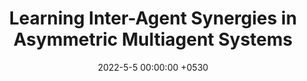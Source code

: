 ---
layout: paper
title:  "Learning Inter-Agent Synergies in Asymmetric Multiagent Systems"
venue: "Proceedings of the 22nd International Conference on Autonomous Agents and MultiAgent Systems"
venue_short: "(AAMAS). 2023."
authors: "G. Dixit, K. Tumer"
pub_url: "/assets/publications/AAMAS23_AIM.pdf"

date:   2022-5-5 00:00:00 +0530
last_edited: 2022-03-07 00:30:00 +0530
categories: research

introduction: "This work investivagates This work investivagates This work investivagates This work investivagates This work investivagates This work investivagates This work investivagates"
image: "/assets/research/aamas23_island_circle.png"

excerpt: "Agents in a multiagent system must learn diverse policies that allow them to express complex inter-agent synergies required for teamwork.
Multiagent Quality-Diversity methods partially address this by transforming the agents' large joint policy space to a tractable sub-space that can produce synergistic agent policies. 
However, in multi-objective problems with asymmetric agents (agents with different capabilities and objectives), the search for diversity is fundamentally guided by the need to learn a Pareto front of policies that represents diverse trade-offs between agent-specific and team objectives.
This work introduces Multi-objective Asymmetric Island Model (MAIM), a multi-objective multiagent learning framework for the discovery of generalizable agent synergies and trade-offs via adaptation of population dynamics over a spectrum of tasks.
The key insight is that the competitive pressure arising from the changing populations on the team tasks forces agents to acquire robust synergies required to balance their individual and team objectives in response to the nature of their teams and task dynamics.
Results on several variations of a multi-objective habitat problem highlight the potential of MAIM in producing teams with diverse specializations and trade-offs that readily adapt to unseen tasks."


loadScripts: false
scripts: []
---